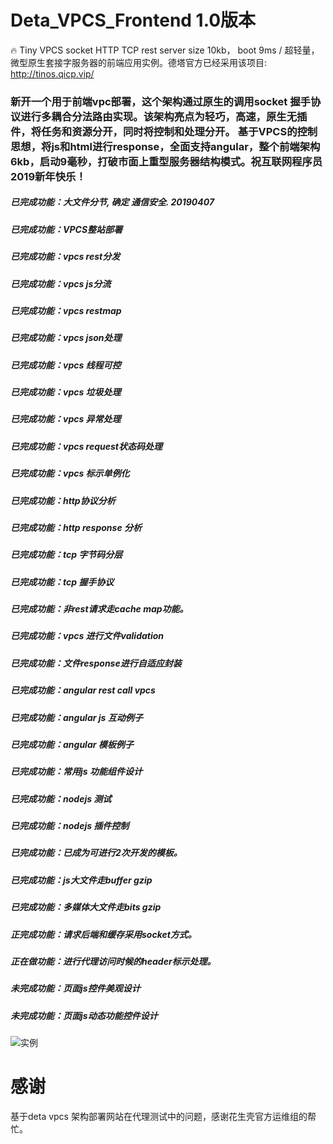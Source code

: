 # Deta_VPCS_Frontend 1.0版本
🔥 Tiny VPCS socket HTTP TCP rest server size 10kb， boot 9ms / 超轻量，微型原生套接字服务器的前端应用实例。德塔官方已经采用该项目: http://tinos.qicp.vip/

### 新开一个用于前端vpc部署，这个架构通过原生的调用socket 握手协议进行多耦合分法路由实现。该架构亮点为轻巧，高速，原生无插件，将任务和资源分开，同时将控制和处理分开。 基于VPCS的控制思想，将js和html进行response，全面支持angular，整个前端架构6kb，启动9毫秒，打破市面上重型服务器结构模式。祝互联网程序员2019新年快乐！

##### 已完成功能：大文件分节, 确定 通信安全. 20190407
##### 已完成功能：VPCS整站部署
##### 已完成功能：vpcs rest分发
##### 已完成功能：vpcs js分流
##### 已完成功能：vpcs restmap
##### 已完成功能：vpcs json处理
##### 已完成功能：vpcs 线程可控
##### 已完成功能：vpcs 垃圾处理
##### 已完成功能：vpcs 异常处理
##### 已完成功能：vpcs request状态码处理
##### 已完成功能：vpcs 标示单例化
##### 已完成功能：http协议分析
##### 已完成功能：http response 分析
##### 已完成功能：tcp 字节码分层
##### 已完成功能：tcp 握手协议
##### 已完成功能：非rest请求走cache map功能。
##### 已完成功能：vpcs 进行文件validation
##### 已完成功能：文件response进行自适应封装
##### 已完成功能：angular rest call vpcs
##### 已完成功能：angular js 互动例子 
##### 已完成功能：angular 模板例子
##### 已完成功能：常用js 功能组件设计
##### 已完成功能：nodejs 测试
##### 已完成功能：nodejs 插件控制
##### 已完成功能：已成为可进行2次开发的模板。
##### 已完成功能：js大文件走buffer gzip
##### 已完成功能：多媒体大文件走bits gzip

##### 正完成功能：请求后端和缓存采用socket方式。
##### 正在做功能：进行代理访问时候的header标示处理。
##### 未完成功能：页面js控件美观设计
##### 未完成功能：页面js动态功能控件设计
![实例](https://github.com/yaoguangluo/Deta_VPCS_Frontend/blob/master/DETA%2020190426.jpg)



# 感谢
基于deta vpcs 架构部署网站在代理测试中的问题，感谢花生壳官方运维组的帮忙。


